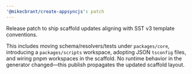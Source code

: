 ```yaml
---
'@mikecbrant/create-appsyncjs': patch
---
```


Release patch to ship scaffold updates aligning with SST v3 template conventions.

This includes moving schema/resolvers/tests under `packages/core`, introducing a `packages/scripts` workspace, adopting JSON `tsconfig` files, and wiring pnpm workspaces in the scaffold. No runtime behavior in the generator changed—this publish propagates the updated scaffold layout.
